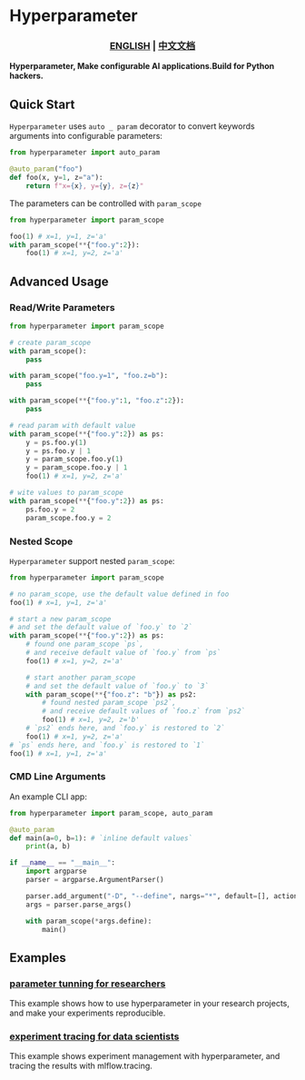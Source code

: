 Hyperparameter
===========================

<h3 align="center">
  <p style="text-align: center;">
  <a href="README.md" target="_blank">ENGLISH</a> | <a href="README.zh.md">中文文档</a>
  </p>
</h3>

<p align="center">

**Hyperparameter, Make configurable AI applications.Build for Python hackers.**

</p>

Quick Start
-----------

`Hyperparameter` uses `auto _ param` decorator to convert keywords arguments into configurable parameters:

```python
from hyperparameter import auto_param

@auto_param("foo")
def foo(x, y=1, z="a"):
    return f"x={x}, y={y}, z={z}"
```

The parameters can be controlled with `param_scope`

```python
from hyperparameter import param_scope

foo(1) # x=1, y=1, z='a'
with param_scope(**{"foo.y":2}):
    foo(1) # x=1, y=2, z='a'
```

Advanced Usage
--------------

### Read/Write Parameters

```python
from hyperparameter import param_scope

# create param_scope
with param_scope():
    pass

with param_scope("foo.y=1", "foo.z=b"):
    pass

with param_scope(**{"foo.y":1, "foo.z":2}):
    pass

# read param with default value
with param_scope(**{"foo.y":2}) as ps:
    y = ps.foo.y(1)  
    y = ps.foo.y | 1
    y = param_scope.foo.y(1)
    y = param_scope.foo.y | 1
    foo(1) # x=1, y=2, z='a'

# wite values to param_scope
with param_scope(**{"foo.y":2}) as ps:
    ps.foo.y = 2
    param_scope.foo.y = 2
```

### Nested Scope

`Hyperparameter` support nested `param_scope`:

``` python
from hyperparameter import param_scope

# no param_scope, use the default value defined in foo
foo(1) # x=1, y=1, z='a'

# start a new param_scope
# and set the default value of `foo.y` to `2`
with param_scope(**{"foo.y":2}) as ps:
    # found one param_scope `ps`, 
    # and receive default value of `foo.y` from `ps`
    foo(1) # x=1, y=2, z='a'

    # start another param_scope
    # and set the default value of `foo.y` to `3`
    with param_scope(**{"foo.z": "b"}) as ps2:
        # found nested param_scope `ps2`, 
        # and receive default values of `foo.z` from `ps2`
        foo(1) # x=1, y=2, z='b'
    # `ps2` ends here, and `foo.y` is restored to `2`
    foo(1) # x=1, y=2, z='a'
# `ps` ends here, and `foo.y` is restored to `1`
foo(1) # x=1, y=1, z='a'
```

### CMD Line Arguments

An example CLI app: 

```python
from hyperparameter import param_scope, auto_param

@auto_param
def main(a=0, b=1): # `inline default values`
    print(a, b)

if __name__ == "__main__":
    import argparse
    parser = argparse.ArgumentParser()

    parser.add_argument("-D", "--define", nargs="*", default=[], action="extend")
    args = parser.parse_args()

    with param_scope(*args.define):
        main()
```

Examples
--------

### [parameter tunning for researchers](examples/sparse_lr/README.md)

This example shows how to use hyperparameter in your research projects, and make your experiments reproducible.

### [experiment tracing for data scientists](examples/mnist/README.md)

This example shows experiment management with hyperparameter, and tracing the results with mlflow.tracing.
